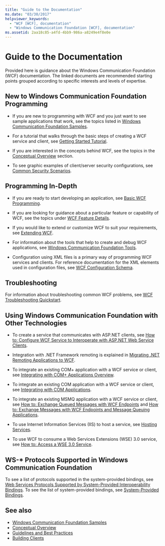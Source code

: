 ```yaml
---
title: "Guide to the Documentation"
ms.date: "03/30/2017"
helpviewer_keywords: 
  - "WCF [WCF], documentation"
  - "Windows Communication Foundation [WCF], documentation"
ms.assetid: 2aa18c85-a4fd-4bb9-986a-a8249e4f8e0e
---
```

# Guide to the Documentation

Provided here is guidance about the Windows Communication Foundation (WCF) documentation. The linked documents are recommended starting points grouped according to specific interests and levels of expertise.  
  
## New to Windows Communication Foundation Programming  
  
- If you are new to programming with WCF and you just want to see sample applications that work, see the topics listed in [Windows Communication Foundation Samples](./samples/index.md).  
  
- For a tutorial that walks through the basic steps of creating a WCF service and client, see [Getting Started Tutorial](getting-started-tutorial.md).  
  
- If you are interested in the concepts behind WCF, see the topics in the [Conceptual Overview](conceptual-overview.md) section.  
  
- To see graphic examples of client/server security configurations, see [Common Security Scenarios](./feature-details/common-security-scenarios.md).  
  
## Programming In-Depth  
  
- If you are ready to start developing an application, see [Basic WCF Programming](basic-wcf-programming.md).  
  
- If you are looking for guidance about a particular feature or capability of WCF, see the topics under [WCF Feature Details](./feature-details/index.md).  
  
- If you would like to extend or customize WCF to suit your requirements, see [Extending WCF](./extending/index.md).  
  
- For information about the tools that help to create and debug WCF applications, see [Windows Communication Foundation Tools](tools.md).  
  
- Configuration using XML files is a primary way of programming WCF services and clients. For reference documentation for the XML elements used in configuration files, see [WCF Configuration Schema](../configure-apps/file-schema/wcf/index.md).  
  
## Troubleshooting  

 For information about troubleshooting common WCF problems, see [WCF Troubleshooting Quickstart](wcf-troubleshooting-quickstart.md).  
  
## Using Windows Communication Foundation with Other Technologies  
  
- To create a service that communicates with ASP.NET clients, see [How to: Configure WCF Service to Interoperate with ASP.NET Web Service Clients](./feature-details/config-wcf-service-with-aspnet-web-service.md).  
  
- Integration with .NET Framework remoting is explained in [Migrating .NET Remoting Applications to WCF](./feature-details/migrating-net-remoting-applications-to-wcf.md).  
  
- To integrate an existing COM+ application with a WCF service or client, see [Integrating with COM+ Applications Overview](./feature-details/integrating-with-com-plus-applications-overview.md).  
  
- To integrate an existing COM application with a WCF service or client, see [Integrating with COM Applications](./feature-details/integrating-with-com-applications.md).  
  
- To integrate an existing MSMQ application with a WCF service or client, see [How to: Exchange Queued Messages with WCF Endpoints](./feature-details/how-to-exchange-queued-messages-with-wcf-endpoints.md) and [How to: Exchange Messages with WCF Endpoints and Message Queuing Applications](./feature-details/how-to-exchange-messages-with-wcf-endpoints-and-message-queuing-applications.md).  
  
- To use Internet Information Services (IIS) to host a service, see [Hosting Services](hosting-services.md).  
  
- To use WCF to consume a Web Services Extensions (WSE) 3.0 service, see [How to: Access a WSE 3.0 Service](./feature-details/how-to-access-a-wse-3-0-service-with-a-wcf-client.md).  
  
## WS-* Protocols Supported in Windows Communication Foundation  

 To see a list of protocols supported in the system-provided bindings, see [Web Services Protocols Supported by System-Provided Interoperability Bindings](./feature-details/web-services-protocols-supported-by-system-provided-interoperability-bindings.md). To see the list of system-provided bindings, see [System-Provided Bindings](system-provided-bindings.md).  
  
## See also

- [Windows Communication Foundation Samples](./samples/index.md)
- [Conceptual Overview](conceptual-overview.md)
- [Guidelines and Best Practices](guidelines-and-best-practices.md)
- [Building Clients](building-clients.md)
